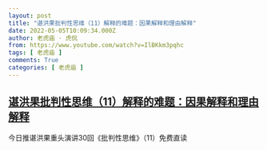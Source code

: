 ```yaml
---
layout: post
title: "谌洪果批判性思维（11）解释的难题：因果解释和理由解释"
date: 2022-05-05T10:09:34.000Z
author: 老虎庙 · 虎侃
from: https://www.youtube.com/watch?v=IlBKkm3pqhc
tags: [ 老虎庙 ]
comments: True
categories: [ 老虎庙 ]
---
```

<!--1651745374000-->
[谌洪果批判性思维（11）解释的难题：因果解释和理由解释](https://www.youtube.com/watch?v=IlBKkm3pqhc)
------

<div>
今日推谌洪果重头演讲30回《批判性思维》（11）免费直读
</div>
